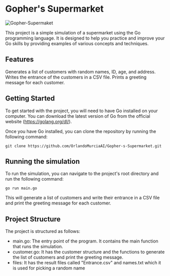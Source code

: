 # Gopher's Supermarket
![Gopher-Supermaket](https://user-images.githubusercontent.com/91997349/212475805-4f3fb973-29ee-48f5-a750-70b52910679b.png)

This project is a simple simulation of a supermarket using the Go programming language. It is designed to help you practice and improve your Go skills by providing examples of various concepts and techniques.

## Features
Generates a list of customers with random names, ID, age, and address.
Writes the entrance of the customers in a CSV file.
Prints a greeting message for each customer.

## Getting Started
To get started with the project, you will need to have Go installed on your computer. You can download the latest version of Go from the official website (https://golang.org/dl/).

Once you have Go installed, you can clone the repository by running the following command:
```
git clone https://github.com/OrlandoMurciaAI/Gopher-s-Supermarket.git
```

## Running the simulation
To run the simulation, you can navigate to the project's root directory and run the following command:

```
go run main.go
```

This will generate a list of customers and write their entrance in a CSV file and print the greeting message for each customer.

## Project Structure
The project is structured as follows:

* main.go: The entry point of the program. It contains the main function that runs the simulation.
* customer.go: It has the customer structure and the functions to generate the list of customers and print the greeting message.
* files: It has the result files called "Entrance.csv" and names.txt which it is used for picking  a random name 
